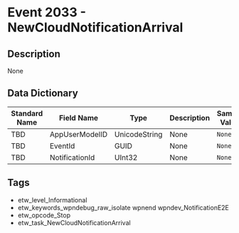 # Event 2033 - NewCloudNotificationArrival

## Description
None

## Data Dictionary
|Standard Name|Field Name|Type|Description|Sample Value|
|---|---|---|---|---|
|TBD|AppUserModelID|UnicodeString|None|`None`|
|TBD|EventId|GUID|None|`None`|
|TBD|NotificationId|UInt32|None|`None`|

## Tags
* etw_level_Informational
* etw_keywords_wpndebug_raw_isolate wpnend wpndev_NotificationE2E
* etw_opcode_Stop
* etw_task_NewCloudNotificationArrival